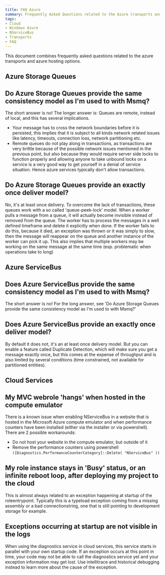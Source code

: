 ```yaml
---
title: FAQ Azure
summary: Frequently Asked Questions related to the Azure transports and Azure hosting options.
tags:
- Cloud
- Windows Azure
- NServiceBus
- Transports
- FAQ
---
```


This document combines frequently asked questions related to the azure transports and azure hosting options.

Azure Storage Queues
--------------------

## Do Azure Storage Queues provide the same consistency model as I'm used to with Msmq?

The short answer is no! The longer answer is: Queues are remote, instead of local, and this has several implications.

* Your message has to cross the network boundaries before it is persisted, this implies that it is subject to all kinds network related issues like latency, timeouts, connection loss, network partitioning etc.
* Remote queues do not play along in transactions, as transactions are very brittle because of the possible network issues mentioned in the previous point, but also because they would require server side locks to function properly and allowing anyone to take unbound locks on a service is a very good way to get yourself in a denial of service situation. Hence azure services typically don't allow transactions.

## Do Azure Storage Queues provide an exactly once deliver model?

No, it's at least once delivery. To overcome the lack of transactions, these queues work with a so called 'queue-peek-lock' model. When a worker pulls a message from a queue, it will actually become invisible instead of removed from the queue. The worker has to process the messages in a well defined timeframe and delete it explicitly when done. If the worker fails to do this, because it died, an exception was thrown or it was simply to slow, then the message will reappear on the queue and another instance of the worker can pick it up. This also implies that multiple workers may be working on the same message at the same time (esp. problematic when operations take to long)

Azure ServiceBus 
-----------------

## Does Azure ServiceBus provide the same consistency model as I'm used to with Msmq?

The short answer is no! For the long answer, see 'Do Azure Storage Queues provide the same consistency model as I'm used to with Msmq?'

## Does Azure ServiceBus provide an exactly once deliver model?

By default it does not, it's an at least once delivery model. But you can enable a feature called Duplicate Detection, which will make sure you get a message exactly once, but this comes at the expense of throughput and is also limited by several conditions (time constrained, not available for partitioned entities).

Cloud Services
----------------

## My MVC webrole 'hangs' when hosted in the compute emulator

There is a known issue when enabling NServiceBus in a website that is hosted in the Microsoft Azure compute emulator and when performance counters have been installed (either via the installer or via powershell). There are 2 possible workarounds:

* Do not host your website in the compute emulator, but outside of it
* Remove the performance counters using powershell `([Diagnostics.PerformanceCounterCategory]::Delete( "NServiceBus" ))`

## My role instance stays in 'Busy' status, or an infinite reboot loop, after deploying my project to the cloud

This is almost always related to an exception happening at startup of the roleentrypoint. Typically this is a typeload exception coming from a missing assembly or a bad connectionstring, one that is still pointing to development storage for example.

## Exceptions occurring at startup are not visible in the logs

When using the diagnostics service in cloud services, this service starts in parallel with your own startup code. If an exception occurs at this point in time, your code may not be able to call the diagnostics service yet and your exception information may get lost. Use intellitrace and historical debugging instead to learn more about the cause of the exception.  


